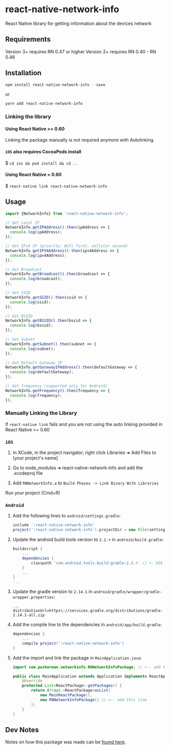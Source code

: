 # react-native-network-info

React Native library for getting information about the devices network

## Requirements

Version 3+ requires RN 0.47 or higher
Version 2+ requires RN 0.40 - RN 0.46

## Installation

```javascript
npm install react-native-network-info --save
```

or

```javascript
yarn add react-native-network-info
```

### Linking the library

#### Using React Native >= 0.60

Linking the package manually is not required anymore with Autolinking.

#### `iOS` also requires CocoaPods install

$ `cd ios && pod install && cd ..`

#### Using React Native < 0.60

$ `react-native link react-native-network-info`

## Usage

```javascript
import {NetworkInfo} from 'react-native-network-info';

// Get Local IP
NetworkInfo.getIPAddress().then(ipAddress => {
  console.log(ipAddress);
});

// Get IPv4 IP (priority: WiFi first, cellular second)
NetworkInfo.getIPV4Address().then(ipv4Address => {
  console.log(ipv4Address);
});

// Get Broadcast
NetworkInfo.getBroadcast().then(broadcast => {
  console.log(broadcast);
});

// Get SSID
NetworkInfo.getSSID().then(ssid => {
  console.log(ssid);
});

// Get BSSID
NetworkInfo.getBSSID().then(bssid => {
  console.log(bssid);
});

// Get Subnet
NetworkInfo.getSubnet().then(subnet => {
  console.log(subnet);
});

// Get Default Gateway IP
NetworkInfo.getGatewayIPAddress().then(defaultGateway => {
  console.log(defaultGateway);
});

// Get frequency (supported only for Android)
NetworkInfo.getFrequency().then(frequency => {
  console.log(frequency);
});
```

### Manually Linking the Library

If `react-native link` fails and you are not using the auto linking provided in React Native >= 0.60

### `iOS`

1. In XCode, in the project navigator, right click Libraries ➜ Add Files to [your project's name]

2. Go to node_modules ➜ react-native-network-info and add the .xcodeproj file

3. Add `RNNetworkInfo.a` to `Build Phases -> Link Binary With Libraries`

Run your project (Cmd+R)

### `Android`

1. Add the following lines to `android/settings.gradle`:

   ```gradle
   include ':react-native-network-info'
   project(':react-native-network-info').projectDir = new File(settingsDir, '../node_modules/react-native-network-info/android')
   ```

2. Update the android build tools version to `2.2.+` in `android/build.gradle`:
   ```gradle
   buildscript {
       ...
       dependencies {
           classpath 'com.android.tools.build:gradle:2.2.+' // <- USE 2.2.+ version
       }
       ...
   }
   ...
   ```
3. Update the gradle version to `2.14.1` in `android/gradle/wrapper/gradle-wrapper.properties`:

   ```
   ...
   distributionUrl=https\://services.gradle.org/distributions/gradle-2.14.1-all.zip
   ```

4. Add the compile line to the dependencies in `android/app/build.gradle`:

   ```gradle
   dependencies {
       ...
       compile project(':react-native-network-info')
   }
   ```

5. Add the import and link the package in `MainApplication.java`:

   ```java
   import com.pusherman.networkinfo.RNNetworkInfoPackage; // <-- add this import

   public class MainApplication extends Application implements ReactApplication {
       @Override
       protected List<ReactPackage> getPackages() {
           return Arrays.<ReactPackage>asList(
               new MainReactPackage(),
               new RNNetworkInfoPackage() // <-- add this line
           );
       }
   }
   ```

## Dev Notes

Notes on how this package was made can be [found here](https://eastcodes.com/packaging-and-sharing-react-native-modules "Packaging and Sharing React Native Modules").
